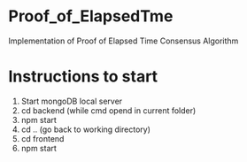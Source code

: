 # Proof_of_ElapsedTme
Implementation of Proof of Elapsed Time Consensus Algorithm


# Instructions to start
1. Start mongoDB local server
2. cd backend (while cmd opend in current folder)
3. npm start
4. cd .. (go back to working directory)
5. cd frontend 
6. npm start
